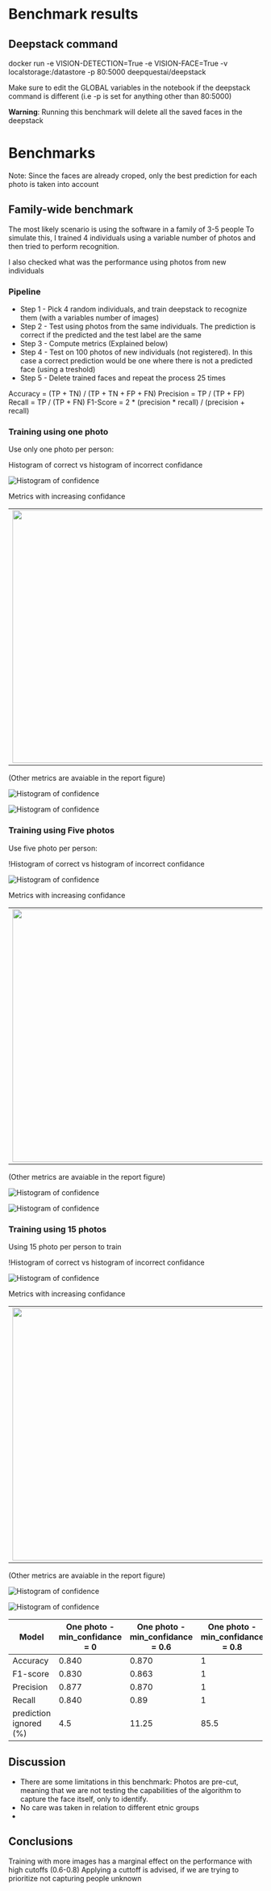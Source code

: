 # Benchmark results 

## Deepstack command 
docker run -e VISION-DETECTION=True -e VISION-FACE=True -v localstorage:/datastore -p 80:5000 deepquestai/deepstack

Make sure to edit the GLOBAL variables in the notebook if the deepstack command is different (i.e -p is set for anything other than 80:5000)

**Warning**: Running this benchmark will delete all the saved faces in the deepstack

# Benchmarks 

Note: Since the faces are already croped, only the best prediction for each photo is taken into account

## Family-wide benchmark

The most likely scenario is using the software in a family of 3-5 people 
To simulate this, I trained 4 individuals using a variable number of photos and then tried to perform recognition. 

I also checked what was the performance using photos from new individuals

### Pipeline 

- Step 1 - Pick 4 random individuals, and train deepstack to recognize them (with a variables number of images)
- Step 2 - Test using photos from the same individuals. The prediction is correct if the predicted and the test label are the same
- Step 3 - Compute metrics (Explained below)
- Step 4 - Test on 100 photos of new individuals (not registered). In this case a correct prediction would be one where there is not a predicted face (using a treshold)
- Step 5 - Delete trained faces and repeat the process 25 times

Accuracy = (TP + TN) / (TP + TN + FP + FN)
Precision = TP / (TP + FP)
Recall = TP / (TP + FN)
F1-Score = 2 * (precision * recall) / (precision + recall)

### Training using one photo

Use only one photo per person: 

Histogram of correct vs histogram of incorrect confidance

![Histogram of confidence](report_figures/01.1_Family_benchmark_histogram_knownPhotos.png)

Metrics with increasing confidance 

<table>
  <tr>
    <td><img src="report_figures/01.1_Family_benchmark_scatterplot_F1vsConfidance.png" width=500 height=500></td>
    <td><img src="report_figures/01.1_Family_benchmark_scatterplot_PredictionsignoredVSConfidance.png" width=500 height=500></td>
  </tr>
 </table>

(Other metrics are avaiable in the report figure)

![Histogram of confidence](report_figures/01.1_Family_benchmark_histogram_newPhotos.png)

![Histogram of confidence](report_figures/01.1_Family_benchmark_scatterplot_PredictionsignoredVSConfidance_newimage.png)



### Training using Five photos

Use five photo per person: 

!Histogram of correct vs histogram of incorrect confidance

![Histogram of confidence](report_figures/01.2_Family_benchmark_histogram_knownPhotos.png)

Metrics with increasing confidance 

<table>
  <tr>
    <td><img src="report_figures/01.2_Family_benchmark_scatterplot_F1vsConfidance.png" width=500 height=500></td>
    <td><img src="report_figures/01.2_Family_benchmark_scatterplot_PredictionsignoredVSConfidance.png" width=500 height=500></td>
  </tr>
 </table>

(Other metrics are avaiable in the report figure)

![Histogram of confidence](report_figures/01.2_Family_benchmark_histogram_newPhotos.png)

![Histogram of confidence](report_figures/01.2_Family_benchmark_scatterplot_newPredictionsignoredVSConfidance.png)

### Training using 15 photos

Using 15 photo per person to train

!Histogram of correct vs histogram of incorrect confidance

![Histogram of confidence](report_figures/01.3_Family_benchmark_histogram_knownPhotos.png)

Metrics with increasing confidance 

<table>
  <tr>
    <td><img src="report_figures/01.3_Family_benchmark_scatterplot_F1vsConfidance.png" width=500 height=500></td>
    <td><img src="report_figures/01.3_Family_benchmark_scatterplot_PredictionsignoredVSConfidance.png" width=500 height=500></td>
  </tr>
 </table>

(Other metrics are avaiable in the report figure)

![Histogram of confidence](report_figures/01.3_Family_benchmark_histogram_newPhotos.png)

![Histogram of confidence](report_figures/01.3_Family_benchmark_scatterplot_new_PredictionsignoredVSConfidance.png)


| Model                  	| One photo - min_confidance = 0 	| One photo - min_confidance = 0.6 	| One photo - min_confidance = 0.8 	| Five photo - min_confidance = 0 	| Five photo - min_confidance = 0.62 	| Five photo - min_confidance = 0.82 	| 15 photo - min_confidance = 0 	| 15 photo - min_confidance = 0.6 	| 15 photo - min_confidance = 0.8 	|
|------------------------	|--------------------------------	|----------------------------------	|----------------------------------	|---------------------------------	|------------------------------------	|------------------------------------	|-------------------------------	|---------------------------------	|---------------------------------	|
| Accuracy               	| 0.840                          	| 0.870                            	| 1                                	| 0.792                           	| 0.847                              	| 1                                  	| 0.804                         	| 0.857                           	| 1                               	|
| F1-score               	| 0.830                          	| 0.863                            	| 1                                	| 0.777                           	| 0.840                              	| 1                                  	| 0.794                         	| 0.853                           	| 1                               	|
| Precision              	| 0.877                          	| 0.870                            	| 1                                	| 0.799                           	| 0.847                              	| 1                                  	| 0.804                         	| 0.857                           	| 1                               	|
| Recall                 	| 0.840                          	| 0.89                             	| 1                                	| 0.792                           	| 0.868                              	| 1                                  	| 0.836                         	| 0.882                           	| 1                               	|
| prediction ignored (%) 	| 4.5                            	| 11.25                            	| 85.5                             	| 0                               	| 16.2                               	| 93.6                               	| 0                             	| 11.6                            	| 92.6                            	|


## Discussion 

- There are some limitations in this benchmark: Photos are pre-cut, meaning that we are not testing the capabilities of the algorithm to capture the face itself, only to identify. 
- No care was taken in relation to different etnic groups
- 

## Conclusions 

Training with more images has a marginal effect on the performance with high cutoffs (0.6-0.8)
Applying a cuttoff is advised, if we are trying to prioritize not capturing people unknown 
